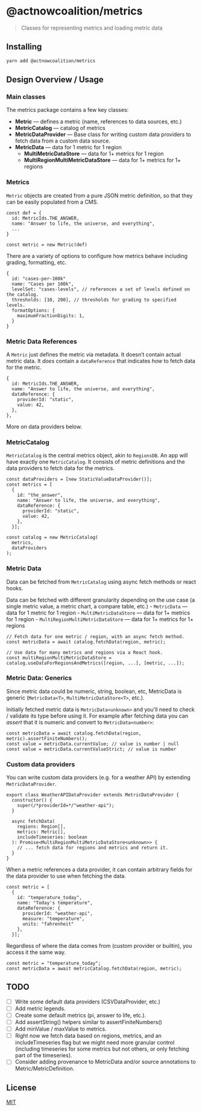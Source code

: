 # @actnowcoalition/metrics

> Classes for representing metrics and loading metric data

## Installing

```sh
yarn add @actnowcoalition/metrics
```

## Design Overview / Usage

### Main classes

The metrics package contains a few key classes:

- **Metric** — defines a metric (name, references to data sources, etc.)
- **MetricCatalog** — catalog of metrics
- **MetricDataProvider** — Base class for writing custom data providers to fetch data from a custom data source.
- **MetricData** — data for 1 metric for 1 region
  - **MultiMetricDataStore** — data for 1+ metrics for 1 region
  - **MultiRegionMultiMetricDataStore** — data for 1+ metrics for 1+ regions

### Metrics

`Metric` objects are created from a pure JSON metric definition, so that they can be easily populated from a CMS.

```
const def = {
  id: MetricIds.THE_ANSWER,
  name: "Answer to life, the universe, and everything",
  ...
}

const metric = new Metric(def)
```

There are a variety of options to configure how metrics behave including grading, formatting, etc.

```
{
  id: "cases-per-100k"
  name: "Cases per 100k",
  levelSet: "cases-levels", // references a set of levels defined on the catalog.
  thresholds: [10, 200], // thresholds for grading to specified levels.
  formatOptions: {
    maximumFractionDigits: 1,
  }
}
```

### Metric Data References

A `Metric` just defines the metric via metadata. It doesn’t contain actual metric data. It _does_ contain a `dataReference` that indicates _how_ to fetch data for the metric.

```
{
  id: MetricIds.THE_ANSWER,
  name: "Answer to life, the universe, and everything",
  dataReference: {
    providerId: "static",
    value: 42,
  },
},
```

More on data providers below.

### MetricCatalog

`MetricCatalog` is the central metrics object, akin to `RegionsDB`. An app will have exactly one `MetricCatalog`.
It consists of metric definitions and the data providers to fetch data for the metrics.

```
const dataProviders = [new StaticValueDataProvider()];
const metrics = [
  {
    id: "the_answer",
    name: "Answer to life, the universe, and everything",
    dataReference: {
      providerId: "static",
      value: 42,
    },
  }];

const catalog = new MetricCatalog(
  metrics,
  dataProviders
);
```

### Metric Data

Data can be fetched from `MetricCatalog` using async fetch methods or react hooks.

Data can be fetched with different granularity depending on the use case (a single metric value, a metric chart, a compare table, etc.) - `MetricData` — data for 1 metric for 1 region - `MultiMetricDataStore` — data for 1+ metrics for 1 region - `MultiRegionMultiMetricDataStore` — data for 1+ metrics for 1+ regions

```
// Fetch data for one metric / region, with an async fetch method.
const metricData = await catalog.fetchData(region, metric);

// Use data for many metrics and regions via a React hook.
const multiRegionMultiMetricDataStore = catalog.useDataForRegionsAndMetrics([region, ...], [metric, ...]);
```

### Metric Data: Generics

Since metric data could be numeric, string, boolean, etc, MetricData is generic (`MetricData<T>`, `MultiMetricDataStore<T>`, etc.).

Initially fetched metric data is `MetricData<unknown>` and you'll need to check / validate its type before using it. For example after fetching data you can _assert_ that it is numeric and convert to `MetricData<number>`:

```
const metricData = await catalog.fetchData(region, metric).assertFiniteNumbers();
const value = metricData.currentValue; // value is number | null
const value = metricData.currentValueStrict; // value is number
```

### Custom data providers

You can write custom data providers (e.g. for a weather API) by extending `MetricDataProvider`.

```
export class WeatherAPIDataProvider extends MetricDataProvider {
  constructor() {
    super(/*providerId=*/"weather-api");
  }

  async fetchData(
    regions: Region[],
    metrics: Metric[],
    includeTimeseries: boolean
  ): Promise<MultiRegionMultiMetricDataStore<unknown>> {
    // ... fetch data for regions and metrics and return it.
  }
}
```

When a metric references a data provider, it can contain arbitrary fields for the data provider to use when fetching the data.

```
const metric = [
  {
    id: "temperature_today",
    name: "Today's temperature",
    dataReference: {
      providerId: "weather-api",
      measure: "temperature",
      units: "fahrenheit"
    },
  }];
```

Regardless of where the data comes from (custom provider or builtin), you access it the same way.

```
const metric = "temperature_today";
const metricData = await metricCatalog.fetchData(region, metric);
```

## TODO

- [ ] Write some default data providers (CSVDataProvider, etc.)
- [ ] Add metric legends.
- [ ] Create some default metrics (pi, answer to life, etc.).
- [ ] Add assertString() helpers similar to assertFiniteNumbers()
- [ ] Add minValue / maxValue to metrics.
- [ ] Right now we fetch data based on regions, metrics, and an includeTimeseries flag but we might need more granular control (including timeseries for some metrics but not others, or only fetching part of the timeseries).
- [ ] Consider adding provenance to MetricData and/or source annotations to Metric/MetricDefinition.

## License

[MIT](./LICENSE)
